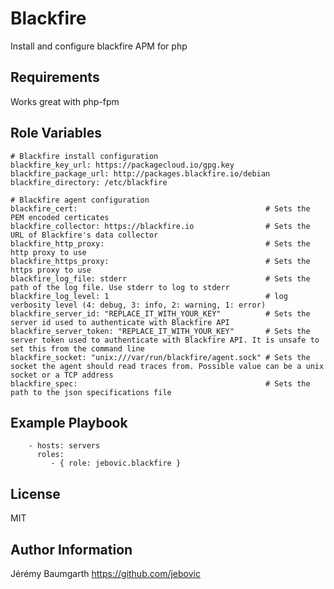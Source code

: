 Blackfire
=========

Install and configure blackfire APM for php

Requirements
------------

Works great with php-fpm

Role Variables
--------------

```
# Blackfire install configuration
blackfire_key_url: https://packagecloud.io/gpg.key
blackfire_package_url: http://packages.blackfire.io/debian
blackfire_directory: /etc/blackfire

# Blackfire agent configuration
blackfire_cert:                                          # Sets the PEM encoded certicates
blackfire_collector: https://blackfire.io                # Sets the URL of Blackfire's data collector
blackfire_http_proxy:                                    # Sets the http proxy to use
blackfire_https_proxy:                                   # Sets the https proxy to use
blackfire_log_file: stderr                               # Sets the path of the log file. Use stderr to log to stderr
blackfire_log_level: 1                                   # log verbosity level (4: debug, 3: info, 2: warning, 1: error)
blackfire_server_id: "REPLACE_IT_WITH_YOUR_KEY"          # Sets the server id used to authenticate with Blackfire API
blackfire_server_token: "REPLACE_IT_WITH_YOUR_KEY"       # Sets the server token used to authenticate with Blackfire API. It is unsafe to set this from the command line
blackfire_socket: "unix:///var/run/blackfire/agent.sock" # Sets the socket the agent should read traces from. Possible value can be a unix socket or a TCP address
blackfire_spec:                                          # Sets the path to the json specifications file
```

Example Playbook
----------------

```
    - hosts: servers
      roles:
         - { role: jebovic.blackfire }
```

License
-------

MIT

Author Information
------------------

Jérémy Baumgarth https://github.com/jebovic
